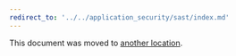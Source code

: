 ```yaml
---
redirect_to: '../../application_security/sast/index.md'
---
```


This document was moved to [another location](../../application_security/sast/index.md).

<!-- This redirect file can be deleted after February 1, 2021. -->
<!-- Before deletion, see: https://docs.gitlab.com/ee/development/documentation/#move-or-rename-a-page -->
